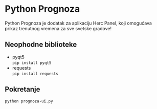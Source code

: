 # Python Prognoza
Python Prognoza je dodatak za aplikaciju Herc Panel, koji omogućava prikaz trenutnog vremena za sve svetske gradove!

## Neophodne biblioteke
- pyqt5  
`pip install pyqt5`
- requests  
`pip install requests`  

## Pokretanje
`python prognoza-ui.py`
